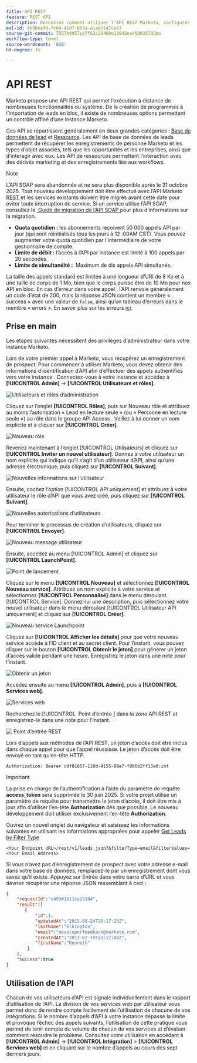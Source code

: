 ```yaml
---
title: API REST
feature: REST API
description: Découvrez comment utiliser l’API REST Marketo, configurer les utilisateurs d’API et LaunchPoint, afficher les quotas et les limites, vous authentifier avec l’en-tête d’autorisation et récupérer les prospects.
exl-id: 4b9beaf0-fc04-41d7-b93a-a1ae3147ce67
source-git-commit: 7557b9957c87f63c2646be13842ea450035792be
workflow-type: tm+mt
source-wordcount: '828'
ht-degree: 1%

---
```


# API REST

Marketo propose une API REST qui permet l’exécution à distance de nombreuses fonctionnalités du système. De la création de programmes à l’importation de leads en bloc, il existe de nombreuses options permettant un contrôle affiné d’une instance Marketo.

Ces API se répartissent généralement en deux grandes catégories : [Base de données de lead](https://developer.adobe.com/marketo-apis/api/mapi/) et [Ressource](https://developer.adobe.com/marketo-apis/api/asset/). Les API de base de données de leads permettent de récupérer les enregistrements de personne Marketo et les types d’objet associés, tels que les opportunités et les entreprises, ainsi que d’interagir avec eux. Les API de ressources permettent l’interaction avec des dérivés marketing et des enregistrements liés aux workflows.

>[!NOTE]
>L’API SOAP sera abandonnée et ne sera plus disponible après le 31 octobre 2025. Tout nouveau développement doit être effectué avec l’API Marketo [REST](./rest-api.md) et les services existants doivent être migrés avant cette date pour éviter toute interruption de service. Si un service utilise l’API SOAP, consultez le [&#x200B; Guide de migration de l’API SOAP &#x200B;](../soap-api/migration.md) pour plus d’informations sur la migration.
>

- **Quota quotidien :** les abonnements reçoivent 50 000 appels API par jour (qui sont réinitialisés tous les jours à 12 :00AM CST). Vous pouvez augmenter votre quota quotidien par l&#39;intermédiaire de votre gestionnaire de compte.
- **Limite de débit :** l’accès à l’API par instance est limité à 100 appels par 20 secondes.
- **Limite de simultanéité :**  Maximum de dix appels API simultanés.

La taille des appels standard est limitée à une longueur d’URI de 8 Ko et à une taille de corps de 1 Mo, bien que le corps puisse être de 10 Mo pour nos API en bloc. En cas d’erreur dans votre appel , l’API renvoie généralement un code d’état de 200, mais la réponse JSON contient un membre « success » avec une valeur de `false`, ainsi qu’un tableau d’erreurs dans le membre « errors ». En savoir plus sur les erreurs [ici](error-codes.md).

## Prise en main

Les étapes suivantes nécessitent des privilèges d’administrateur dans votre instance Marketo.

Lors de votre premier appel à Marketo, vous récupérez un enregistrement de prospect. Pour commencer à utiliser Marketo, vous devez obtenir des informations d’identification d’API afin d’effectuer des appels authentifiés vers votre instance . Connectez-vous à votre instance et accédez à **[!UICONTROL Admin]** -> **[!UICONTROL Utilisateurs et rôles]**.

![Utilisateurs et rôles d’administration](assets/admin-users-and-roles.png)

Cliquez sur l’onglet **[!UICONTROL Rôles]**, puis sur Nouveau rôle et attribuez au moins l’autorisation « Lead en lecture seule » (ou « Personne en lecture seule ») au rôle dans le groupe API Access . Veillez à lui donner un nom explicite et à cliquer sur **[!UICONTROL Créer]**.

![Nouveau rôle](assets/new-role.png)

Revenez maintenant à l’onglet [!UICONTROL Utilisateurs] et cliquez sur **[!UICONTROL Inviter un nouvel utilisateur]**. Donnez à votre utilisateur un nom explicite qui indique qu’il s’agit d’un utilisateur d’API, ainsi qu’une adresse électronique, puis cliquez sur **[!UICONTROL Suivant]**.

![Nouvelles informations sur l’utilisateur](assets/new-user-info.png)

Ensuite, cochez l’option [!UICONTROL API uniquement] et attribuez à votre utilisateur le rôle d’API que vous avez créé, puis cliquez sur **[!UICONTROL Suivant]**.

![Nouvelles autorisations d’utilisateurs](assets/new-user-permissions.png)

Pour terminer le processus de création d’utilisateurs, cliquez sur **[!UICONTROL Envoyer]**.

![Nouveau message utilisateur](assets/new-user-message.png)

Ensuite, accédez au menu [!UICONTROL Admin] et cliquez sur **[!UICONTROL LaunchPoint]**.

![Point de lancement](assets/admin-launchpoint.png)

Cliquez sur le menu **[!UICONTROL Nouveau]** et sélectionnez **[!UICONTROL Nouveau service]**. Attribuez un nom explicite à votre service et sélectionnez **[!UICONTROL Personnalisé]** dans le menu déroulant [!UICONTROL Service]. Donnez-lui une description, puis sélectionnez votre nouvel utilisateur dans le menu déroulant [!UICONTROL Utilisateur API uniquement] et cliquez sur **[!UICONTROL Créer]**.

![Nouveau service Launchpoint](assets/admin-launchpoint-new-service.png)

Cliquez sur **[!UICONTROL Afficher les détails]** pour que votre nouveau service accède à l’ID client et au secret client. Pour l’instant, vous pouvez cliquer sur le bouton **[!UICONTROL Obtenir le jeton]** pour générer un jeton d’accès valide pendant une heure. Enregistrez le jeton dans une note pour l’instant.

![Obtenir un jeton](assets/get-token.png)

Accédez ensuite au menu **[!UICONTROL Admin]**, puis à **[!UICONTROL Services web]**.

![Services web](assets/admin-web-services.png)

Recherchez le [!UICONTROL &#x200B; Point d’entrée &#x200B;] dans la zone API REST et enregistrez-le dans une note pour l’instant.

![&#x200B; Point d’entrée REST &#x200B;](assets/admin-web-services-rest-endpoint-1.png)

Lors d’appels aux méthodes de l’API REST, un jeton d’accès doit être inclus dans chaque appel pour que l’appel réussisse. Le jeton d’accès doit être envoyé en tant qu’en-tête HTTP.

```
Authorization: Bearer cdf01657-110d-4155-99a7-f986b2ff13a0:int
```

>[!IMPORTANT]
>
>La prise en charge de l’authentification à l’aide du paramètre de requête **access_token** sera supprimée le 30 juin 2025. Si votre projet utilise un paramètre de requête pour transmettre le jeton d’accès, il doit être mis à jour afin d’utiliser l’en-tête **Authorization** dès que possible. Le nouveau développement doit utiliser exclusivement l’en-tête **Authorization**.

Ouvrez un nouvel onglet du navigateur et saisissez les informations suivantes en utilisant les informations appropriées pour appeler [Get Leads by Filter Type](https://developer.adobe.com/marketo-apis/api/mapi/#tag/Leads/operation/getLeadsByFilterUsingGET)

```
<Your Endpoint URL>/rest/v1/leads.json?&filterType=email&filterValues=<Your Email Address>
```

Si vous n’avez pas d’enregistrement de prospect avec votre adresse e-mail dans votre base de données, remplacez-le par un enregistrement dont vous savez qu’il existe. Appuyez sur Entrée dans votre barre d’URL et vous devriez récupérer une réponse JSON ressemblant à ceci :

```json
{
    "requestId":"c493#1511ca2b184",
    "result":[
       {
           "id":1,
           "updatedAt":"2015-08-24T20:17:23Z",
           "lastName":"Elkington",
           "email":"developerfeedback@marketo.com",
           "createdAt":"2013-02-19T23:17:04Z",
           "firstName":"Kenneth"
        }
    ],
    "success":true
}
```

## Utilisation de l’API

Chacun de vos utilisateurs d’API est signalé individuellement dans le rapport d’utilisation de l’API. La division de vos services web par utilisateur vous permet donc de rendre compte facilement de l’utilisation de chacune de vos intégrations. Si le nombre d’appels d’API à votre instance dépasse la limite et provoque l’échec des appels suivants, l’utilisation de cette pratique vous permet de tenir compte du volume de chacun de vos services et d’évaluer comment résoudre le problème. Consultez votre utilisation en accédant à **[!UICONTROL Admin]** -> **[!UICONTROL Intégration]** > **[!UICONTROL Services web]** et en cliquant sur le nombre d’appels au cours des sept derniers jours.
